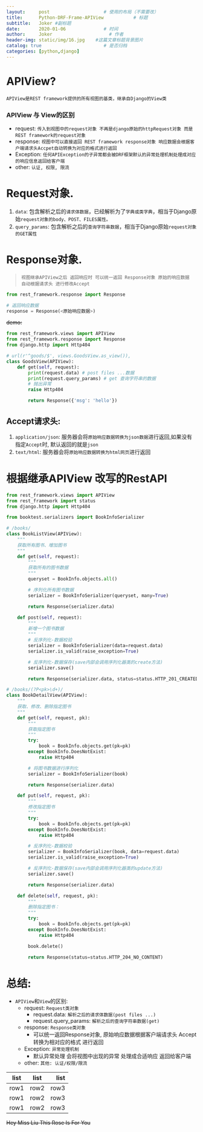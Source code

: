 ```yaml
---
layout:     post                    # 使用的布局（不需要改）
title:      Python-DRF-Frame-APIView           # 标题 
subtitle:   Joker #副标题
date:       2020-01-06              # 时间
author:     Joker                     # 作者
header-img: static/img/16.jpg    #这篇文章标题背景图片
catalog: true                       # 是否归档
categories: [python,django]
---
```


# APIView?

`APIView是REST framework提供的所有视图的基类，继承自Django的View类`

### APIView 与 View的区别

- request: `传入到视图中的request对象 不再是django原始的httpRequest对象 而是REST framework的request对象`
- response: `视图中可以直接返回 REST framework response对象 响应数据会根据客户端请求头Accpet自动转换为对应的格式进行返回`
- Exception: `任何APIException的子异常都会被DRF框架默认的异常处理机制处理成对应的响应信息返回给客户端`
- other: `认证, 权限, 限流`

# Request对象.

1. `data`: 包含解析之后的`请求体数据`，已经解析为了`字典或类字典`，相当于Django原始`request对象的body、POST、FILES属性。`
2. `query_params`: 包含解析之后的`查询字符串数据`，相当于Django原始`request对象的GET属性`

# Response对象.

> `视图继承APIView之后 返回响应时 可以统一返回 Response对象 原始的响应数据 自动根据请求头 进行修改Accept`

```python
from rest_framework.response import Response

# 返回响应数据
response = Response(<原始响应数据>)
```

~~demo:~~

```python
from rest_framework.views import APIView
from rest_framework.response import Response
from django.http import Http404

# url(r'^goods/$', views.GoodsView.as_view()),
class GoodsView(APIView):
    def get(self, request):
        print(request.data) # post files ...数据
        print(request.query_params) # get 查询字符串的数据
        # 抛出异常
        raise Http404

        return Response({'msg': 'hello'})
```

## Accept请求头:
1. `application/json`: 服务器会将`原始响应数据转换为json数据`进行返回,如果没有指定`Accept`时, 默认返回的就是`json`
2. `text/html`: 服务器会将`原始响应数据转换为html网页`进行返回

# 根据继承APIView 改写的RestAPI

```python
from rest_framework.views import APIView
from rest_framework import status
from django.http import Http404

from booktest.serializers import BookInfoSerializer

# /books/
class BookListView(APIView):
    """
    获取所有图书、增加图书
    """
    def get(self, request):
        """
        获取所有的图书数据
        """
        queryset = BookInfo.objects.all()

        # 序列化所有图书数据
        serializer = BookInfoSerializer(queryset, many=True)

        return Response(serializer.data)

    def post(self, request):
        """
        新增一个图书数据
        """
        # 反序列化-数据校验
        serializer = BookInfoSerializer(data=request.data)
        serializer.is_valid(raise_exception=True)

        # 反序列化-数据保存(save内部会调用序列化器类的create方法)
        serializer.save()

        return Response(serializer.data, status=status.HTTP_201_CREATED)

# /books/(?P<pk>\d+)/
class BookDetailView(APIView):
    """
    获取、修改、删除指定图书
    """
    def get(self, request, pk):
        """
        获取指定图书
        """
        try:
            book = BookInfo.objects.get(pk=pk)
        except BookInfo.DoesNotExist:
            raise Http404

        # 将图书数据进行序列化
        serializer = BookInfoSerializer(book)

        return Response(serializer.data)

    def put(self, request, pk):
        """
        修改指定图书
        """
        try:
            book = BookInfo.objects.get(pk=pk)
        except BookInfo.DoesNotExist:
            raise Http404

        # 反序列化-数据校验
        serializer = BookInfoSerializer(book, data=request.data)
        serializer.is_valid(raise_exception=True)

        # 反序列化-数据保存(save内部会调用序列化器类的update方法)
        serializer.save()

        return Response(serializer.data)

    def delete(self, request, pk):
        """
        删除指定图书：
        """
        try:
            book = BookInfo.objects.get(pk=pk)
        except BookInfo.DoesNotExist:
            raise Http404

        book.delete()

        return Response(status=status.HTTP_204_NO_CONTENT)
``` 

# 总结:
- `APIView`和`View`的区别:
    - request: `Request类对象`
        - request.data: `解析之后的请求体数据(post files ...)`
        - request.query_params: `解析之后的查询字符串数据(get)`
    - response: `Response类对象`
        - 可以统一返回Response对象, 原始响应数据根据客户端请求头 Accept转换为相对应的格式 进行返回
    - Exception: `异常处理机制`
        - 默认异常处理 会将视图中出现的异常 处理成合适响应 返回给客户端
    - other: `其他: 认证/权限/限流`

| list  |  list  | list  |
| ------------- |:-------------:| -----:|
| row1  |  row2  |  row3  |
| row1  |  row2  |  row3 |
| row1  |  row2  |  row3 |

~~Hey Miss Liu This Rose Is For You~~